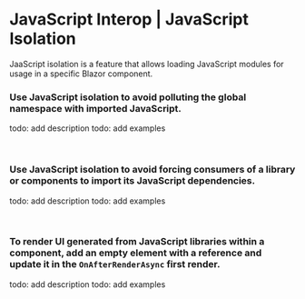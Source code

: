 # JavaScript Interop | JavaScript Isolation

 JaaScript isolation is a feature that allows loading JavaScript modules for usage in a specific Blazor component.
<br>


### Use JavaScript isolation to avoid polluting the global namespace with imported JavaScript.

todo: add description
todo: add examples

<br>


### Use JavaScript isolation to avoid forcing consumers of a library or components to import its JavaScript dependencies.

todo: add description
todo: add examples

<br>


### To render UI generated from JavaScript libraries within a component, add an empty element with a reference and update it in the `OnAfterRenderAsync` first render.

todo: add description
todo: add examples

<br>
